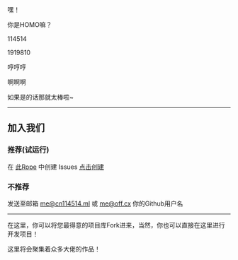 嘿！

你是HOMO嘛？

114514

1919810

哼哼哼

啊啊啊

如果是的话那就太棒啦~

---

## 加入我们

### 推荐(试运行)

在 [此Rope](https://github.com/CNHOMO/About) 中创建 Issues [点击创建](https://github.com/CNHOMO/About/issues/new/choose)

### 不推荐

发送至邮箱 me@cn114514.ml 或 me@off.cx 你的Github用户名

---

在这里，你可以将您最得意的项目库Fork进来，当然，你也可以直接在这里进行开发项目！

这里将会聚集着众多大佬的作品！
